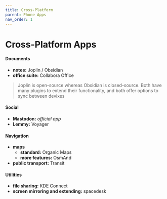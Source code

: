 ```yaml
---
title: Cross-Platform
parent: Phone Apps
nav_order: 1
---
```

# Cross-Platform Apps

#### Documents

- **notes:** Joplin / Obsidian
- **office suite:** Collabora Office

> Joplin is open-source whereas Obsidian is closed-source. Both have many plugins to extend their functionality, and both offer options to sync between devixes

#### Social

- **Mastodon:** *official app*
- **Lemmy:** Voyager

#### Navigation

- **maps** 
	- **standard:** Organic Maps
	- **more features:** OsmAnd
- **public transport:** Transit

#### Utilities

- **file sharing:** KDE Connect
- **screen mirroring and extending:** spacedesk
